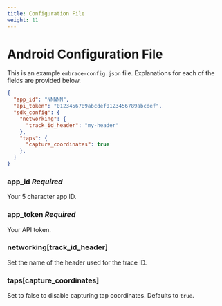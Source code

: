 ```yaml
---
title: Configuration File
weight: 11
---
```


# Android Configuration File

This is an example `embrace-config.json` file. Explanations for each of the fields are provided below.

```json
{
  "app_id": "NNNNN",
  "api_token": "0123456789abcdef0123456789abcdef",
  "sdk_config": {
    "networking": {
      "track_id_header": "my-header"
    },
    "taps": {
      "capture_coordinates": true
    },
  }  
}
```

### **app_id** *Required*

Your 5 character app ID.

### **app_token** *Required*

Your API token.

### **networking[track_id_header]**

Set the name of the header used for the trace ID.

### **taps[capture_coordinates]**

Set to false to disable capturing tap coordinates. Defaults to `true`.

